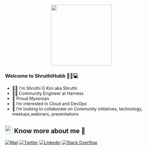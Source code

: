 <p align="center">

  <img src="https://image.myanimelist.net/ui/0YNGMBN7CXMEk-P9BspU4WlXmBe_SGHSnNvwDnnlOFXgoK141ZQMZGqHOwW4COUaA-H7pn7b82XhWJ6H9RN-JR2r3Ga0y_Dm6qoNuOy4HQ_5pyojYSBxN_X8qJc9uVFAVlTXjzR6-iPXyJGc-YQoGztwdaIpDG-mFRbYMwZlW_Q" height="200" />
</p>

### Welcome to ShruthiHubb 👩‍💻💻

- 👩🏻‍ I'm Shruthi G Kini aka Shruthi
- 👩‍💻 Community Engineer at Harness
- 🏰 Proud Mysorean 
- 👀 I’m interested in Cloud and DevOps
- 🤔 I’m looking to collaborate on Community initiatives, technology, meetups,webinars, presentations

## <img src="https://media.tenor.com/images/7e96d994f29b388f63f7aa77ff2bea78/tenor.gif" width="25"> <b> Know more about me 👋</b>
  
[![Mail](https://img.shields.io/badge/-Say%20Hi!-black?style=for-the-badge&logo=gmail)](mailto:shruthi.kini@harness.io)
[![Twitter](https://img.shields.io/badge/-Twitter-black?style=for-the-badge&logo=twitter)](https://twitter.com/shru_aeroleads)
[![Linkedin](https://img.shields.io/badge/-LinkedIn-black?style=for-the-badge&logo=Linkedin)](https://www.linkedin.com/in/techno-geek-shruthi/)
[![Stack Overflow](https://img.shields.io/badge/-StackOverflow-black?style=for-the-badge&logo=StackOverflow)](https://stackoverflow.com/users/19986178/shruthi-kini)


